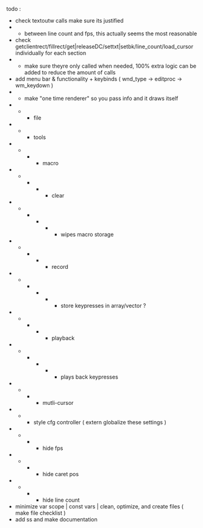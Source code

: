 todo :
- check textoutw calls make sure its justified
- - between line count and fps, this actually seems the most reasonable
- check getclientrect/fillrect/get|releaseDC/settxt|setbk/line_count/load_cursor individually for each section
- - make sure theyre only called when needed, 100% extra logic can be added to reduce the amount of calls
- add menu bar & functionality + keybinds ( wnd_type -> editproc -> wm_keydown )
- - make "one time renderer" so you pass info and it draws itself
- - - file
- - - tools
- - - - macro
- - - - - clear
- - - - - - wipes macro storage
- - - - - record
- - - - - - store keypresses in array/vector ?
- - - - - playback
- - - - - - plays back keypresses
- - - - mutli-cursor
- - - style cfg controller ( extern globalize these settings )
- - - - hide fps
- - - - hide caret pos
- - - - hide line count
- minimize var scope | const vars | clean, optimize, and create files ( make file checklist )
- add ss and make documentation